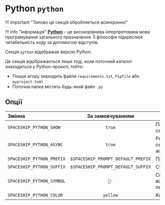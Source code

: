 # Python `python`

!!! important "Типово ця секція обробляється асинхронно"

!!! info "Інформація"
    [**Python**](https://www.python.org) – це високорівнева інтерпретована мова програмування загального призначення. Її філософія підкреслює читабельність коду за допомогою відступів.

Секція `python` відображає версію Python.

Ця секція відображається лише тоді, коли поточний каталог знаходиться у Python-проєкті, тобто:

* Пошук вгору знаходить файли `requirements.txt`, `Pipfile` або `pyproject.toml`
* Поточна папка містить будь-який файл `.py`

## Опції

| Змінна                    |          За замовчуванням          | Пояснення                               |
|:------------------------- |:----------------------------------:| --------------------------------------- |
| `SPACESHIP_PYTHON_SHOW`   |               `true`               | Показати секцію                         |
| `SPACESHIP_PYTHON_ASYNC`  |               `true`               | Рендерити секцію асинхронно             |
| `SPACESHIP_PYTHON_PREFIX` | `$SPACESHIP_PROMPT_DEFAULT_PREFIX` | Префікс секції                          |
| `SPACESHIP_PYTHON_SUFFIX` | `$SPACESHIP_PROMPT_DEFAULT_SUFFIX` | Суфікс секції                           |
| `SPACESHIP_PYTHON_SYMBOL` |                `🐍·`                | Символ, що відображається перед секцією |
| `SPACESHIP_PYTHON_COLOR`  |              `yellow`              | Колір секції                            |
